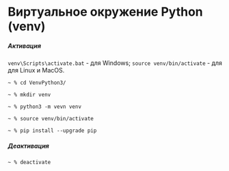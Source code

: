 # Виртуальное окружение Python (venv)

##### Активация
``` venv\Scripts\activate.bat ``` - для Windows;
```source venv/bin/activate``` - для для Linux и MacOS.

```
~ % cd VenvPython3/
```

```
~ % mkdir venv 
```

```
~ % python3 -m vevn venv
```

```
~ % source venv/bin/activate
```

```
~ % pip install --upgrade pip
```
##### Деактивация
```
~ % deactivate
```
